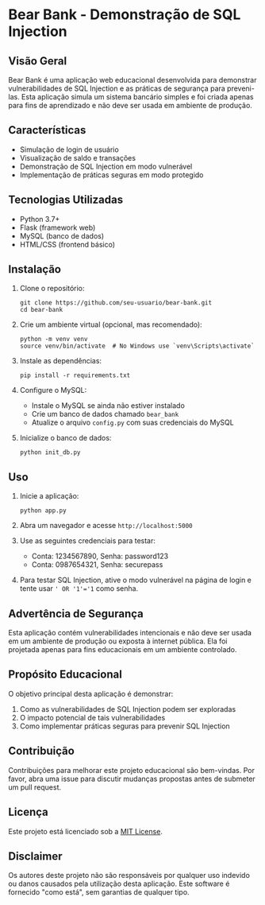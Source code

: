 # Bear Bank - Demonstração de SQL Injection

## Visão Geral

Bear Bank é uma aplicação web educacional desenvolvida para demonstrar vulnerabilidades de SQL Injection e as práticas de segurança para preveni-las. Esta aplicação simula um sistema bancário simples e foi criada apenas para fins de aprendizado e não deve ser usada em ambiente de produção.

## Características

- Simulação de login de usuário
- Visualização de saldo e transações
- Demonstração de SQL Injection em modo vulnerável
- Implementação de práticas seguras em modo protegido

## Tecnologias Utilizadas

- Python 3.7+
- Flask (framework web)
- MySQL (banco de dados)
- HTML/CSS (frontend básico)

## Instalação

1. Clone o repositório:
   ```
   git clone https://github.com/seu-usuario/bear-bank.git
   cd bear-bank
   ```

2. Crie um ambiente virtual (opcional, mas recomendado):
   ```
   python -m venv venv
   source venv/bin/activate  # No Windows use `venv\Scripts\activate`
   ```

3. Instale as dependências:
   ```
   pip install -r requirements.txt
   ```

4. Configure o MySQL:
   - Instale o MySQL se ainda não estiver instalado
   - Crie um banco de dados chamado `bear_bank`
   - Atualize o arquivo `config.py` com suas credenciais do MySQL

5. Inicialize o banco de dados:
   ```
   python init_db.py
   ```

## Uso

1. Inicie a aplicação:
   ```
   python app.py
   ```

2. Abra um navegador e acesse `http://localhost:5000`

3. Use as seguintes credenciais para testar:
   - Conta: 1234567890, Senha: password123
   - Conta: 0987654321, Senha: securepass

4. Para testar SQL Injection, ative o modo vulnerável na página de login e tente usar `' OR '1'='1` como senha.

## Advertência de Segurança

Esta aplicação contém vulnerabilidades intencionais e não deve ser usada em um ambiente de produção ou exposta à internet pública. Ela foi projetada apenas para fins educacionais em um ambiente controlado.

## Propósito Educacional

O objetivo principal desta aplicação é demonstrar:
1. Como as vulnerabilidades de SQL Injection podem ser exploradas
2. O impacto potencial de tais vulnerabilidades
3. Como implementar práticas seguras para prevenir SQL Injection

## Contribuição

Contribuições para melhorar este projeto educacional são bem-vindas. Por favor, abra uma issue para discutir mudanças propostas antes de submeter um pull request.

## Licença

Este projeto está licenciado sob a [MIT License](https://opensource.org/licenses/MIT).

## Disclaimer

Os autores deste projeto não são responsáveis por qualquer uso indevido ou danos causados pela utilização desta aplicação. Este software é fornecido "como está", sem garantias de qualquer tipo.